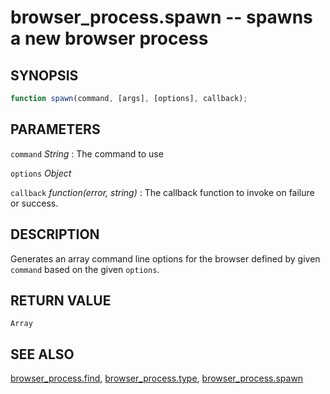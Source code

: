 # browser_process.spawn -- spawns a new browser process

## SYNOPSIS

```js
function spawn(command, [args], [options], callback);
```

## PARAMETERS

`command` *String*
:   The command to use

`options` *Object*

`callback` *function(error, string)*
:   The callback function to invoke on failure or success.

## DESCRIPTION

Generates an array command line options for the browser defined by given `command` based on the given `options`.

## RETURN VALUE

`Array`

## SEE ALSO

[browser_process.find](browser_process.find.md),
[browser_process.type](browser_process.type.md),
[browser_process.spawn](browser_process.spawn.md)
